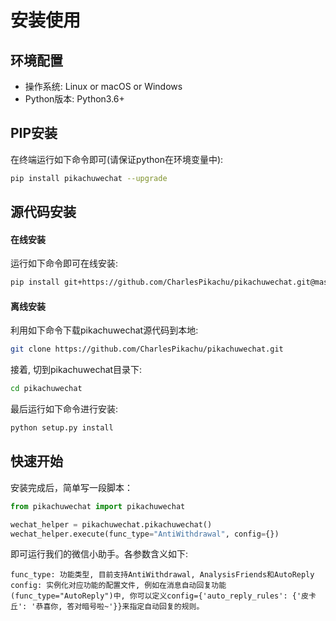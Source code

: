 # 安装使用


## 环境配置
- 操作系统: Linux or macOS or Windows
- Python版本: Python3.6+


## PIP安装
在终端运行如下命令即可(请保证python在环境变量中):
```sh
pip install pikachuwechat --upgrade
```


## 源代码安装

#### 在线安装
运行如下命令即可在线安装:
```sh
pip install git+https://github.com/CharlesPikachu/pikachuwechat.git@master
```

#### 离线安装
利用如下命令下载pikachuwechat源代码到本地:
```sh
git clone https://github.com/CharlesPikachu/pikachuwechat.git
```
接着, 切到pikachuwechat目录下:
```sh
cd pikachuwechat
```
最后运行如下命令进行安装:
```sh
python setup.py install
```


## 快速开始
安装完成后，简单写一段脚本：
```python
from pikachuwechat import pikachuwechat

wechat_helper = pikachuwechat.pikachuwechat()
wechat_helper.execute(func_type="AntiWithdrawal", config={})
```
即可运行我们的微信小助手。各参数含义如下:
```
func_type: 功能类型, 目前支持AntiWithdrawal, AnalysisFriends和AutoReply
config: 实例化对应功能的配置文件, 例如在消息自动回复功能(func_type="AutoReply")中, 你可以定义config={'auto_reply_rules': {'皮卡丘': '恭喜你, 答对暗号啦~'}}来指定自动回复的规则。
```